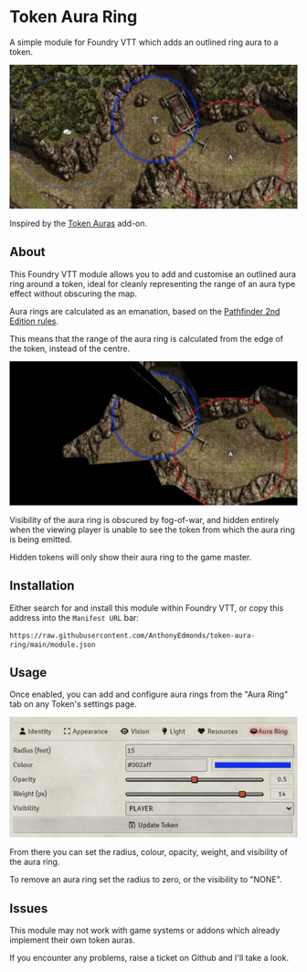 # Token Aura Ring

A simple module for Foundry VTT which adds an outlined ring aura to a token.

![Game master view](gm.jpg)

Inspired by the [Token Auras](https://foundryvtt.com/packages/token-auras) add-on.

## About

This Foundry VTT module allows you to add and customise an outlined aura ring around a token, ideal for cleanly representing the range of an aura type effect without obscuring the map.

Aura rings are calculated as an emanation, based on the [Pathfinder 2nd Edition rules](https://2e.aonprd.com/Rules.aspx?ID=2387).

This means that the range of the aura ring is calculated from the edge of the token, instead of the centre.

![Player view](player.jpg)

Visibility of the aura ring is obscured by fog-of-war, and hidden entirely when the viewing player is unable to see the token from which the aura ring is being emitted.

Hidden tokens will only show their aura ring to the game master.

## Installation

Either search for and install this module within Foundry VTT, or copy this address into the `Manifest URL` bar:

```
https://raw.githubusercontent.com/AnthonyEdmonds/token-aura-ring/main/module.json
```

## Usage

Once enabled, you can add and configure aura rings from the "Aura Ring" tab on any Token's settings page.

![Token configuration](config.jpg)

From there you can set the radius, colour, opacity, weight, and visibility of the aura ring.

To remove an aura ring set the radius to zero, or the visibility to "NONE".

## Issues

This module may not work with game systems or addons which already implement their own token auras.

If you encounter any problems, raise a ticket on Github and I'll take a look.
